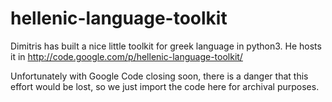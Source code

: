 # hellenic-language-toolkit

Dimitris has built a nice little toolkit for greek language in python3. He hosts it in
http://code.google.com/p/hellenic-language-toolkit/

Unfortunately with Google Code closing soon, there is a danger that this
effort would be lost, so we just import the code here for archival purposes.
